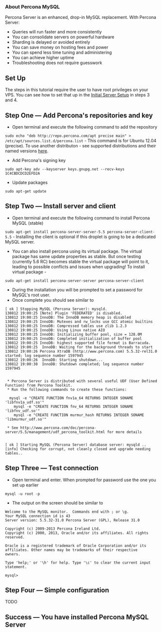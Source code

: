 ### About Percona MySQL

Percona Server is an enhanced, drop-in MySQL replacement. With Percona Server:
  - Queries will run faster and more consistently
  - You can consolidate servers on powerful hardware
  - Sharding is delayed or avoided entirely
  - You can save money on hosting fees and power
  - You can spend less time tuning and administering
  - You can achieve higher uptime
  - Troubleshooting does not require guesswork

## Set Up

The steps in this tutorial require the user to have root privileges on your VPS. You can see how to set that up in the [Initial Server Setup](https://www.digitalocean.com/community/articles/initial-server-setup-with-ubuntu-12-04) in steps 3 and 4.

## Step One — Add Percona's repositories and key

  - Open terminal and execute the following command to add the repository

```sudo echo "deb http://repo.percona.com/apt precise main" > /etc/apt/sources.list.d/percona.list``` - This command is for Ubuntu 12.04 (precise). To use another distributon - see supported distributions and their named versions [here](http://www.percona.com/doc/percona-server/5.5/installation/apt_repo.html).

  - Add Percona's signing key

```sudo apt-key adv --keyserver keys.gnupg.net --recv-keys 1C4CBDCDCD2EFD2A```

  - Update packages

```sudo apt-get update```

## Step Two — Install server and client

  - Open terminal and execute the following command to install Percona MySQL (stable)

```sudo apt-get install percona-server-server-5.5 percona-server-client-5.5``` - Installing the client is optional if this droplet is going to be a dedicated MySQL server.

  - You can also install percona using its virtual package. The virtual package has same update properties as stable. But once testing (currently 5.6 RC) becomes stable the virtual package will point to it, leading to possible conflicts and issues when upgrading! To install virtual package -

```sudo apt-get install percona-server-server percona-server-client```

  - During the installation you will be prompted to set a password for MySQL's root user.
  - Once complete you should see similar to

```
[ ok ] Stopping MySQL (Percona Server): mysqld.
130812 19:00:25 [Note] Plugin 'FEDERATED' is disabled.
130812 19:00:25 InnoDB: The InnoDB memory heap is disabled
130812 19:00:25 InnoDB: Mutexes and rw_locks use GCC atomic builtins
130812 19:00:25 InnoDB: Compressed tables use zlib 1.2.3
130812 19:00:25 InnoDB: Using Linux native AIO
130812 19:00:25 InnoDB: Initializing buffer pool, size = 128.0M
130812 19:00:25 InnoDB: Completed initialization of buffer pool
130812 19:00:25 InnoDB: highest supported file format is Barracuda.
130812 19:00:25  InnoDB: Waiting for the background threads to start
130812 19:00:26 Percona XtraDB (http://www.percona.com) 5.5.32-rel31.0 started; log sequence number 1597945
130812 19:00:26  InnoDB: Starting shutdown...
130812 19:00:30  InnoDB: Shutdown completed; log sequence number 1597945


 * Percona Server is distributed with several useful UDF (User Defined Function) from Percona Toolkit.
 * Run the following commands to create these functions:

  mysql -e "CREATE FUNCTION fnv1a_64 RETURNS INTEGER SONAME 'libfnv1a_udf.so'"
	mysql -e "CREATE FUNCTION fnv_64 RETURNS INTEGER SONAME 'libfnv_udf.so'"
	mysql -e "CREATE FUNCTION murmur_hash RETURNS INTEGER SONAME 'libmurmur_udf.so'"

 * See http://www.percona.com/doc/percona-server/5.5/management/udf_percona_toolkit.html for more details


[ ok ] Starting MySQL (Percona Server) database server: mysqld ..
[info] Checking for corrupt, not cleanly closed and upgrade needing tables..
```

## Step Three — Test connection

  - Open terminal and enter. When prompted for password use the one you set up earlier

```mysql -u root -p```

  - The output on the screen should be similar to

```
Welcome to the MySQL monitor.  Commands end with ; or \g.
Your MySQL connection id is 43
Server version: 5.5.32-31.0 Percona Server (GPL), Release 31.0

Copyright (c) 2009-2013 Percona Ireland Ltd.
Copyright (c) 2000, 2013, Oracle and/or its affiliates. All rights reserved.

Oracle is a registered trademark of Oracle Corporation and/or its
affiliates. Other names may be trademarks of their respective
owners.

Type 'help;' or '\h' for help. Type '\c' to clear the current input statement.

mysql> 
```

## Step Four — Simple configuration

  TODO

## Success — You have installed Percona MySQL Server
